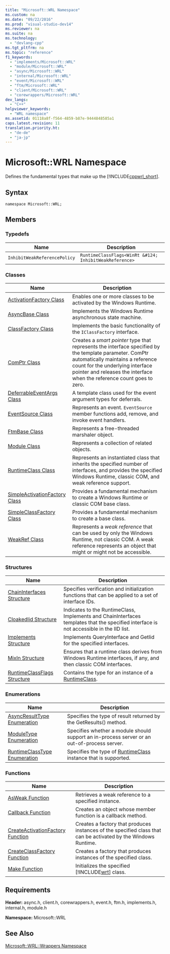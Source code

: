 ```yaml
---
title: "Microsoft::WRL Namespace"
ms.custom: na
ms.date: "09/22/2016"
ms.prod: "visual-studio-dev14"
ms.reviewer: na
ms.suite: na
ms.technology: 
  - "devlang-cpp"
ms.tgt_pltfrm: na
ms.topic: "reference"
f1_keywords: 
  - "implements/Microsoft::WRL"
  - "module/Microsoft::WRL"
  - "async/Microsoft::WRL"
  - "internal/Microsoft::WRL"
  - "event/Microsoft::WRL"
  - "ftm/Microsoft::WRL"
  - "client/Microsoft::WRL"
  - "corewrappers/Microsoft::WRL"
dev_langs: 
  - "C++"
helpviewer_keywords: 
  - "WRL namespace"
ms.assetid: 01118a8f-f564-4859-b87e-9444848585a1
caps.latest.revision: 11
translation.priority.ht: 
  - "de-de"
  - "ja-jp"
---
```

# Microsoft::WRL Namespace
Defines the fundamental types that make up the [!INCLUDE[cppwrl_short](../vs140/includes/cppwrl_short_md.md)].  
  
## Syntax  
  
```  
namespace Microsoft::WRL;  
```  
  
## Members  
  
### Typedefs  
  
|Name|Description|  
|----------|-----------------|  
|`InhibitWeakReferencePolicy`|`RuntimeClassFlags<WinRt &#124; InhibitWeakReference>`|  
  
### Classes  
  
|Name|Description|  
|----------|-----------------|  
|[ActivationFactory Class](../vs140/activationfactory-class.md)|Enables one or more classes to be activated by the Windows Runtime.|  
|[AsyncBase Class](../vs140/asyncbase-class.md)|Implements the Windows Runtime asynchronous state machine.|  
|[ClassFactory Class](../vs140/classfactory-class.md)|Implements the basic functionality of the `IClassFactory` interface.|  
|[ComPtr Class](../vs140/comptr-class.md)|Creates a *smart pointer* type that represents the interface specified by the template parameter. ComPtr automatically maintains a reference count for the underlying interface pointer and releases the interface when the reference count goes to zero.|  
|[DeferrableEventArgs Class](../vs140/deferrableeventargs-class.md)|A template class used for the event argument types for deferrals.|  
|[EventSource Class](../vs140/eventsource-class.md)|Represents an event. `EventSource` member functions add, remove, and invoke event handlers.|  
|[FtmBase Class](../vs140/ftmbase-class.md)|Represents a free-threaded marshaler object.|  
|[Module Class](../vs140/module-class.md)|Represents a collection of related objects.|  
|[RuntimeClass Class](../vs140/runtimeclass-class.md)|Represents an instantiated class that inherits the specified number of interfaces, and provides the specified Windows Runtime, classic COM, and weak reference support.|  
|[SimpleActivationFactory Class](../vs140/simpleactivationfactory-class.md)|Provides a fundamental mechanism to create a Windows Runtime or classic COM base class.|  
|[SimpleClassFactory Class](../vs140/simpleclassfactory-class.md)|Provides a fundamental mechanism to create a base class.|  
|[WeakRef Class](../vs140/weakref-class.md)|Represents a *weak reference* that can be used by only the Windows Runtime, not classic COM. A weak reference represents an object that might or might not be accessible.|  
  
### Structures  
  
|Name|Description|  
|----------|-----------------|  
|[ChainInterfaces Structure](../vs140/chaininterfaces-structure.md)|Specifies verification and initialization functions that can be applied to a set of interface IDs.|  
|[CloakedIid Structure](../vs140/cloakediid-structure.md)|Indicates to the RuntimeClass, Implements and ChainInterfaces templates that the specified interface is not accessible in the IID list.|  
|[Implements Structure](../vs140/implements-structure.md)|Implements QueryInterface and GetIid for the specified interfaces.|  
|[MixIn Structure](../vs140/mixin-structure.md)|Ensures that a runtime class derives from Windows Runtime interfaces, if any, and then classic COM interfaces.|  
|[RuntimeClassFlags Structure](../vs140/runtimeclassflags-structure.md)|Contains the type for an instance of a [RuntimeClass](../vs140/runtimeclass-class.md).|  
  
### Enumerations  
  
|Name|Description|  
|----------|-----------------|  
|[AsyncResultType Enumeration](../vs140/asyncresulttype-enumeration.md)|Specifies the type of result returned by the GetResults() method.|  
|[ModuleType Enumeration](../vs140/moduletype-enumeration.md)|Specifies whether a module should support an in-process server or an out-of-process server.|  
|[RuntimeClassType Enumeration](../vs140/runtimeclasstype-enumeration.md)|Specifies the type of [RuntimeClass](../vs140/runtimeclass-class.md) instance that is supported.|  
  
### Functions  
  
|Name|Description|  
|----------|-----------------|  
|[AsWeak Function](../vs140/asweak-function.md)|Retrieves a weak reference to a specified instance.|  
|[Callback Function](../vs140/callback-function--windows-runtime-c---template-library-.md)|Creates an object whose member function is a callback method.|  
|[CreateActivationFactory Function](../vs140/createactivationfactory-function.md)|Creates a factory that produces instances of the specified class that can be activated by the Windows Runtime.|  
|[CreateClassFactory Function](../vs140/createclassfactory-function.md)|Creates a factory that produces instances of the specified class.|  
|[Make Function](../vs140/make-function.md)|Initializes the specified [!INCLUDE[wrt](../vs140/includes/wrt_md.md)] class.|  
  
## Requirements  
 **Header:** async.h, client.h, corewrappers.h, event.h, ftm.h, implements.h, internal.h, module.h  
  
 **Namespace:** Microsoft::WRL  
  
## See Also  
 [Microsoft::WRL::Wrappers Namespace](../vs140/microsoft--wrl--wrappers-namespace.md)